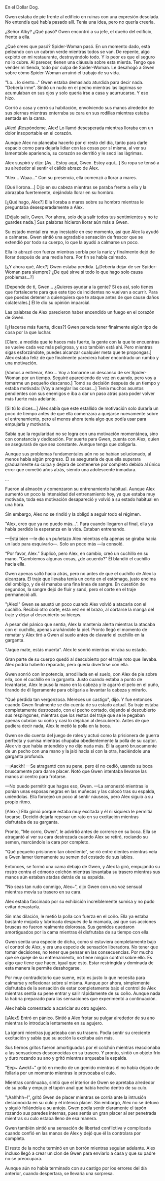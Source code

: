 
En el Dollar Dog.

Gwen estaba de pie frente al edificio en ruinas con una expresión desolada. No entendía qué había pasado allí. Tenía una idea, pero no quería creerla.

¿Señor Alby? ¿Qué pasó? Gwen encontró a su jefe, el dueño del edificio, frente a ella.

¿Qué crees que pasó? Spider-Woman pasó. En un momento dado, está peleando con un cabrón verde mientras todos se van. De repente, algo explotó en mi restaurante, destruyéndolo todo. Y lo peor es que el seguro no lo cubre. Al parecer, tienen una cláusula sobre esta mierda. Tengo que vender mi tienda, todo por culpa de Spider-Woman. Le desahogó a Gwen sobre cómo Spider-Woman arruinó el trabajo de su vida.

"Lo... lo siento..." Gwen estaba demasiado aturdida para decir nada. "Debería irme". Sintió un nudo en el pecho mientras las lágrimas se acumulaban en sus ojos y solo quería irse a casa y acurrucarse. Y eso hizo. 

Corrió a casa y cerró su habitación, envolviendo sus manos alrededor de sus piernas mientras enterraba su cara en sus rodillas mientras estaba sentada en la cama.

¡Alex! ¡Respóndeme, Alex! Lo llamó desesperada mientras lloraba con un dolor insoportable en el corazón.

Aunque Alex no planeaba hacerlo por el resto del día, tanto para darle espacio como para dejarla lidiar con las cosas por sí misma, al ver su lamentable apariencia, su corazón se derritió y le secó las lágrimas.

Alex suspiró y dijo: [Ay... Estoy aquí, Gwen. Estoy aquí...] Su ropa se tensó a su alrededor al sentir el cálido abrazo de Alex.

“Alex… Waaa…” Con su presencia, ella comenzó a llorar a mares.

[Qué llorona…] Dijo en su cabeza mientras se paraba frente a ella y la abrazaba fuertemente, dejándola llorar en su hombro.

[¿Qué hago, Alex?] Ella lloraba a mares sobre su hombro mientras le preguntaba desesperadamente a Alex.

[Déjalo salir, Gwen. Por ahora, solo deja salir todos tus sentimientos y no te guardes nada.] Sus palabras hicieron llorar aún más a Gwen.

Su estado mental era muy inestable en ese momento, así que Alex la ayudó a calmarse. Gwen sintió una agradable sensación de frescor que se extendió por todo su cuerpo, lo que la ayudó a calmarse un poco.

Ella lo abrazó con fuerza mientras sorbía por la nariz y finalmente dejó de llorar después de una media hora. Por fin se había calmado.

[¿Y ahora qué, Alex?] Gwen estaba perdida. [¿Debería dejar de ser Spider-Woman para siempre? ¿De qué sirve si todo lo que hago solo causa problemas…?]

[Depende de ti, Gwen... ¿Quieres ayudar a la gente? Si es así, solo tienes que fortalecerte para que este tipo de incidentes no vuelvan a ocurrir. Para que puedas detener a quienquiera que te ataque antes de que cause daños colaterales.] Él le dio su opinión imparcial.

Las palabras de Alex parecieron haber encendido un fuego en el corazón de Gwen. 

[¿Hacerse más fuerte, dices?] Gwen parecía tener finalmente algún tipo de cosa por la que luchar.

[Claro, a medida que te haces más fuerte, la gente con la que te encuentras se vuelve cada vez más peligrosa, y eso también está ahí. Pero mientras sigas esforzándote, puedes alcanzar cualquier meta que te propongas.] Alex estaba feliz de que finalmente pareciera haber encontrado un rumbo y una motivación.

[Vamos a entrenar, Alex… Voy a tomarme un descanso de ser Spider-Woman por un tiempo. Seguiré apareciendo de vez en cuando, pero voy a tomarme un pequeño descanso.] Tomó su decisión después de un tiempo y estaba motivada: [Voy a arreglar las cosas…] Tenía muchos asuntos pendientes con sus enemigos e iba a dar un paso atrás para poder volver más fuerte más adelante.

[Si tú lo dices…] Alex sabía que este estallido de motivación solo duraría un poco de tiempo antes de que ella comenzara a quejarse nuevamente sobre el entrenamiento, pero al menos ahora tenía algo que podía usar para empujarla y motivarla. 

Sabía que la regularidad no se logra con una motivación momentánea, sino con constancia y dedicación. Por suerte para Gwen, cuenta con Alex, quien se asegurará de que sea constante. Aunque tenga que obligarla.

Aunque sus problemas fundamentales aún no se habían solucionado, al menos había algún progreso. Él se aseguraría de que ella superara gradualmente su culpa y dejara de contenerse por completo debido al único error que cometió años atrás, siendo una adolescente inmadura.

…

Fueron al almacén y comenzaron su entrenamiento habitual. Aunque Alex aumentó un poco la intensidad del entrenamiento hoy, ya que estaba muy motivada, toda esa motivación desapareció y volvió a su estado habitual en una hora.

Sin embargo, Alex no se rindió y la obligó a seguir todo el régimen.

"Alex, creo que ya no puedo más...". Para cuando llegaron al final, ella ya había perdido la esperanza en la vida. Estaban entrenando.

—Está bien —le dio un puñetazo Alex mientras ella apenas se giraba hacia un lado para esquivarlo—. Solo un poco más —la consoló.

“Por favor, Alex.” Suplicó, pero Alex, en cambio, creó un cuchillo en su mano. “Cambiemos algunas cosas, ¿de acuerdo?” Él blandió el cuchillo hacia ella.

Gwen apenas saltó hacia atrás, pero no antes de que el cuchillo de Alex la alcanzara. El traje que llevaba tenía un corte en el estómago, justo encima del ombligo, y de él manaba una fina línea de sangre. En cuestión de segundos, la sangre dejó de fluir y sanó, pero el corte en el traje permaneció allí.

"¡Alex!" Gwen se asustó un poco cuando Alex volvió a atacarla con el cuchillo. Recibió otro corte, esta vez en el brazo, al cortarse la manga del traje y dejar al descubierto su bíceps.

A pesar del pánico que sentía, Alex la mantenía alerta mientras la atacaba con el cuchillo, apenas arañándole la piel. Pronto llegó el momento de rematar y Alex tiró a Gwen al suelo antes de clavarle el cuchillo en la garganta.

“Jaque mate, estás muerta”. Alex le sonrió mientras miraba su estado.

Gran parte de su cuerpo quedó al descubierto por el traje roto que llevaba. Alex podría haberlo reparado, pero quería divertirse con ella.

Gwen sonrió con impotencia, arrodillada en el suelo, con Alex de pie sobre ella, con el cuchillo en la garganta. Justo cuando estaba a punto de levantarse, Alex le puso la mano en la cabeza y le agarró el pelo en el puño, tirando de él ligeramente para obligarla a levantar la cabeza y mirarlo.

"Qué pérdida tan vergonzosa. Mereces un castigo", dijo. Y fue entonces cuando Gwen finalmente se dio cuenta de su estado actual. Su traje estaba completamente destrozado, con el pecho cortado, dejando al descubierto sus respingones, mientras que los restos del traje que se le pegaban apenas cubrían su coño y casi lo dejaban al descubierto. Antes de que pudiera decir nada, Alex le metió la polla en la boca.

Gwen se dio cuenta del juego de roles y actuó como la prisionera de guerra perfecta y sumisa mientras chupaba obedientemente la polla de su captor. Alex vio que había entendido y no dijo nada más. Él la agarró bruscamente de un pecho con una mano y la jaló hacia sí con la otra, haciéndole una garganta profunda.

—¡Aackh! —Se atragantó con su pene, pero él no cedió, usando su boca bruscamente para darse placer. Notó que Gwen intentaba llevarse las manos al centro para frotarse.

—No puedo permitir que hagas eso, Gwen. —La amonestó mientras le ponían unas esposas negras en las muñecas y las colocó tras su espalda, uniéndolas. Ella forcejeó un poco al sentir náuseas, pero Alex siguió a su propio ritmo.

[Alex~] Ella gimió porque estaba muy excitada y él ni siquiera le permitía tocarse. Decidió dejarla reposar un rato en su excitación mientras disfrutaba de su garganta.

Pronto, "Me corro, Gwen", le advirtió antes de correrse en su boca. Ella se atragantó al ver su cara destrozada cuando Alex se retiró, rociando su semen, marcándole la cara por completo.

"Qué pequeño prisionero tan obediente", se rió entre dientes mientras veía a Gwen lamer tiernamente su semen del costado de sus labios.

Entonces, se formó una cama debajo de Gwen, y Alex la giró, empujando su rostro contra el cómodo colchón mientras levantaba su trasero mientras sus manos aún estaban atadas detrás de su espalda.

"No seas tan rudo conmigo, Alex~", dijo Gwen con una voz sensual mientras movía su trasero en su cara.

Alex estaba fascinado por su exhibición increíblemente sumisa y no pudo evitar devastarla.

Sin más dilación, le metió la polla con fuerza en el coño. Ella ya estaba bastante mojada y lubricada después de la mamada, así que sus acciones bruscas no fueron realmente dolorosas. Sus gemidos quedaron amortiguados por la cama mientras él disfrutaba de su tiempo con ella.

Gwen sentía una especie de dicha, como si estuviera completamente bajo el control de Alex, y era una especie de sensación liberadora. No tener que tomar decisiones, no tener que pensar en las consecuencias. Por mucho que se queje de su entrenamiento, no tiene ningún control sobre ello. Es algo que tiene que hacer, igual que esto. Estar restringida y dominada de esta manera le permite desahogarse.

Por muy contradictorio que suene, esto es justo lo que necesita para calmarse y reflexionar sobre sí misma. Aunque por ahora, simplemente disfrutaba de la sensación de estar completamente bajo el control de Alex mientras sentía su pene entrar y salir rápidamente de su coño. Aunque nada la habría preparado para las sensaciones que experimentó a continuación.

Alex había comenzado a acariciar su otro agujero.

[¡Alex!] Entró en pánico. Sintió a Alex frotar su pulgar alrededor de su ano mientras lo introducía lentamente en su agujero.

La ignoró mientras jugueteaba con su trasero. Podía sentir su creciente excitación y sabía que su acción la excitaba aún más.

Sus tiernos gritos fueron amortiguados por el colchón mientras reaccionaba a las sensaciones desconocidas en su trasero. Y pronto, sintió un objeto frío y duro rozando su ano y gritó mientras arqueaba la espalda.

“Eep~ Awekf~” gritó en medio de un gemido mientras él no había dejado de follarla por un momento mientras le provocaba el culo. 

Mientras continuaba, sintió que el interior de Gwen se apretaba alrededor de su polla y empujó el tapón anal que había hecho dentro de su culo.

"¡Aahhhh~!", gritó Gwen de placer mientras se corría ante la intrusión desconocida en su culo y el intenso placer. Sin embargo, Alex no se detuvo y siguió follándola a su antojo. Gwen podía sentir claramente el tapón rozando sus paredes internas, pues sentía un gran placer al ser penetrada mientras su culo estaba lleno de esa manera.

Gwen también sintió una sensación de libertad conflictiva y complicada cuando confió en las manos de Alex y dejó que él la controlara por completo.

El resto de la noche terminó en un borrón mientras seguían adelante. Alex incluso llegó a crear un clon de Gwen para enviarlo a casa y que su padre no se preocupara.

Aunque aún no había terminado con su castigo por los errores del día anterior, cuando despertara, se llevaría una sorpresa.